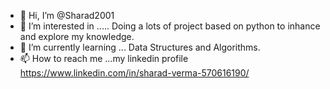 - 👋 Hi, I’m @Sharad2001
- 👀 I’m interested in ..... Doing a lots of project based on python to inhance and explore my knowledge.
- 🌱 I’m currently learning ... Data Structures and Algorithms.
- 📫 How to reach me ...my linkedin profile https://www.linkedin.com/in/sharad-verma-570616190/

<!---
Sharad2001/Sharad2001 is a ✨ special ✨ repository because its `README.md` (this file) appears on your GitHub profile.
You can click the Preview link to take a look at your changes.
--->
